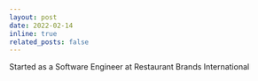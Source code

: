 ```yaml
---
layout: post
date: 2022-02-14
inline: true
related_posts: false
---
```


Started as a Software Engineer at Restaurant Brands International
